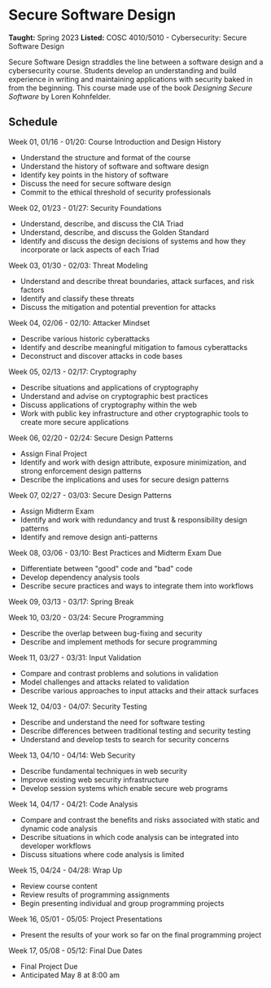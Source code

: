 # Secure Software Design

**Taught:** Spring 2023
**Listed:** COSC 4010/5010 - Cybersecurity: Secure Software Design

Secure Software Design straddles the line between a software design and a cybersecurity course. Students develop an understanding and build experience in writing and maintaining applications with security baked in from the beginning. This course made use of the book *Designing Secure Software* by Loren Kohnfelder.

## Schedule

Week 01, 01/16 - 01/20: Course Introduction and Design History
- Understand the structure and format of the course
- Understand the history of software and software design
- Identify key points in the history of software
- Discuss the need for secure software design
- Commit to the ethical threshold of security professionals

Week 02, 01/23 - 01/27: Security Foundations
- Understand, describe, and discuss the CIA Triad
- Understand, describe, and discuss the Golden Standard
- Identify and discuss the design decisions of systems and how they incorporate or lack aspects of each Triad

Week 03, 01/30 - 02/03: Threat Modeling
- Understand and describe threat boundaries, attack surfaces, and risk factors
- Identify and classify these threats
- Discuss the mitigation and potential prevention for attacks

Week 04, 02/06 - 02/10: Attacker Mindset
- Describe various historic cyberattacks
- Identify and describe meaningful mitigation to famous cyberattacks
- Deconstruct and discover attacks in code bases

Week 05, 02/13 - 02/17: Cryptography
- Describe situations and applications of cryptography
- Understand and advise on cryptographic best practices
- Discuss applications of cryptography within the web
- Work with public key infrastructure and other cryptographic tools to create more secure applications

Week 06, 02/20 - 02/24: Secure Design Patterns
- Assign Final Project
- Identify and work with design attribute, exposure minimization, and strong enforcement design patterns
- Describe the implications and uses for secure design patterns

Week 07, 02/27 - 03/03: Secure Design Patterns
- Assign Midterm Exam
- Identify and work with redundancy and trust & responsibility design patterns
- Identify and remove design anti-patterns

Week 08, 03/06 - 03/10: Best Practices and Midterm Exam Due
- Differentiate between "good" code and "bad" code
- Develop dependency analysis tools
- Describe secure practices and ways to integrate them into workflows

Week 09, 03/13 - 03/17: Spring Break

Week 10, 03/20 - 03/24: Secure Programming
- Describe the overlap between bug-fixing and security
- Describe and implement methods for secure programming

Week 11, 03/27 - 03/31: Input Validation
- Compare and contrast problems and solutions in validation
- Model challenges and attacks related to validation
- Describe various approaches to input attacks and their attack surfaces

Week 12, 04/03 - 04/07: Security Testing
- Describe and understand the need for software testing
- Describe differences between traditional testing and security testing
- Understand and develop tests to search for security concerns

Week 13, 04/10 - 04/14: Web Security
- Describe fundamental techniques in web security
- Improve existing web security infrastructure
- Develop session systems which enable secure web programs

Week 14, 04/17 - 04/21: Code Analysis
- Compare and contrast the benefits and risks associated with static and dynamic code analysis
- Describe situations in which code analysis can be integrated into developer workflows
- Discuss situations where code analysis is limited

Week 15, 04/24 - 04/28: Wrap Up
- Review course content
- Review results of programming assignments
- Begin presenting individual and group programming projects

Week 16, 05/01 - 05/05: Project Presentations
- Present the results of your work so far on the final programming project

Week 17, 05/08 - 05/12: Final Due Dates
- Final Project Due
- Anticipated May 8 at 8:00 am